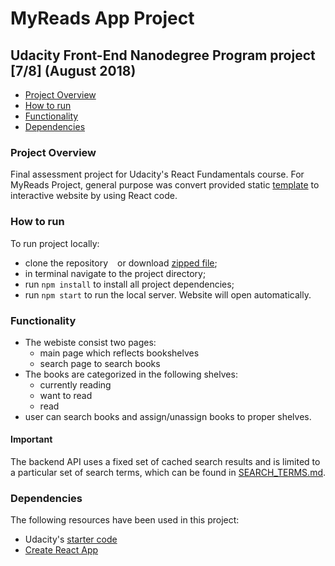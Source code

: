#  MyReads App Project

## Udacity Front-End Nanodegree Program project [7/8] (August 2018)

* [Project Overview](#project-overview)
* [How to run](#how-to-run)
* [Functionality](#functionality)
* [Dependencies](#dependencies)

### Project Overview

  Final assessment project for Udacity's React Fundamentals course. For MyReads Project,    general purpose was convert provided static [template](https://github.com/udacity/reactnd-project-myreads-starter) to interactive website by using React code.


### How to run

To run project locally:
* clone the repository  ``` ``` or download [zipped file]( );
* in terminal navigate to the project directory;
* run ``` npm install ``` to install all project dependencies;
* run ``` npm start ``` to run the local server. Website will open automatically.

### Functionality
* The webiste consist two pages:
    * main page which reflects bookshelves
    * search page to search books
* The books are categorized in the following shelves:
    * currently reading
    * want to read
    * read
* user can search books and assign/unassign books to proper shelves.

#### Important
The backend API uses a fixed set of cached search results and is limited to a particular set of search terms, which can be found in [SEARCH_TERMS.md](https://github.com/TomBisk/reactnd-project-myreads-starter/blob/master/SEARCH_TERMS.md).

### Dependencies
The following resources have been used in this project:
* Udacity's [starter code](  )
* [Create React App]()



